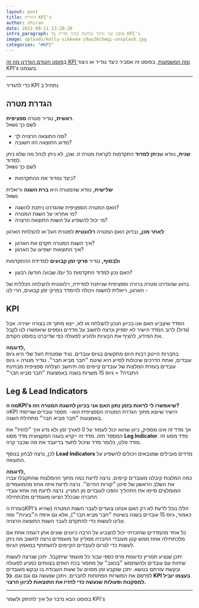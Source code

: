 ```yaml
---
layout: post
title: הגדרת KPI's
author: shiran
date: 2021-09-11 13:20:26
intro_paragraph: פוסט שני מתוך שלושה במיני סדרה על KPI's
image: uploads/kelly-sikkema-z9au36chmqi-unsplash.jpg
categories: "#KPI"
---
```

ב[פוסט הקודם הגדרנו מה זה KPI ומה המשמעות](https://shiran.tips/blog/kpi-%D7%94%D7%92%D7%93%D7%A8%D7%94-%D7%95%D7%9E%D7%A9%D7%9E%D7%A2%D7%95%D7%AA/), בפוסט זה אסביר כיצד נגדיר או ניצור KPI's בעצמנו.
- - -
כדי להגדיר KPI נתחיל ב<br>

הגדרת מטרה
---

**ראשית,** נגדיר מטרה **ספציפית**. <br>
לשם כך נשאל<br>
- מה התוצאה הרצויה לך?<br>
- מדוע התוצאה הזו חשובה?

**שנית,** נוודא ש**ניתן למדוד** התקדמות לקראת מטרה זו. שכן, לא ניתן לנהל מה שלא ניתן למדוד. <br>
לשם כך נשאל<br>
- כיצד נמדוד את ההתקדמות?

**שלישית,** נוודא שהמטרה היא **ברת השגה** וריאלית<br>
נשאל<br>
- האם המטרה הספציפית שהגדרנו ניתנת להשגה?<br>
- מי אחראי על השגת המטרה?<br>
- מי יכול להשפיע על השגת התוצאה הרצויה?<br>

**לאחר מכן,** נבדוק האם המטרה **רלוונטית** למטרת העל או להצלחת הארגון<br>
- איך השגת המטרה תקדם את הארגון?<br>
- איך התוצאות ישפיעו על הארגון?

**ולבסוף,** נגדיר **פרקי זמן קבועים** למדידת ההתקדמות<br>
- האם נכון למדוד התקדמות כל יום/ שבוע/ חודש/ רבעון?

ברגע שהגדרנו מטרה ברורה וספציפית שניתנת למדידה, רלוונטית להצלחה הכללית של הארגון, ריאלית להשגה ויכולה להימדד בפרקי זמן קבועים, הרי לנו -

KPI
---
המדד שיצביע האם אנו בכיוון הנכון להצלחה או לא, ייצא מתוך זה בצורה ישירה. אבל (גדול) לרוב המדד הישיר לא יספיק ונרצה לחשוב על מדדים נוספים שיאפשרו לנו לקבל את המידע, להציף את הבעיות ולהניע לפעולה כפי שדיברנו בפוסט הקודם. 


**לדוגמה,** <br>
בחברות הייטק רבות היום מתקשים בגיוס עובדים. נגיד שמטרת העל שלי היא גיוס עובדים, ואחת הדרכים שיכולות לסייע היא שיטת ״חבר מביא חבר״.
נגדיר מטרה = גיוס עובדים בעזרת המלצות של עובדים קיימים
מה תיחשב הצלחה ספציפית מבחינת החברה? = גיוס 15 משרות בשנה באמצעות ״חבר מביא חבר״

Leg & Lead Indicators
---

**מה הKPI's שיאפשרו לי לראות בזמן נתון האם אני בכיוון להשגת המטרה הזו?**<br>
הKPI הישיר שיוצא מתוך הגדרת המטרה הספציפית הוא- 
מספר עובדים שגייסתי באמצעות ״חבר מביא חבר״ מתחילת השנה. 

אך מדד זה אינו מספיק, כיוון שהוא יכול לעמוד על 0 לאורך זמן ולא נדע איך ״להזיז״ את המספר הזה. מדד זה ייקרא בעגה המקצועית מדד מסוג **Leg Indicator**. מדד מסוג זה מודד פלט, כלומר מדד שיכול לתעד בדיעבד את מה שכבר קרה.

לכן, נרצה לבחון בנוסף **Lead Indicators** מדדים מובילים שמנבאים ויכולים להשפיע על התוצאה.

**לדוגמה,**<br> 
כמה המלצות קיבלנו מעובדים קיימים. נרצה לדעת כמה מתוך ההמלצות שהתקבלו עברו את השלב הראשון של סינון ״קורות החיים״. נרצה לדעת איזה אחוז מהמועמדים המומלצים סיימו את התהליך והפכו לעובדים מן המניין. נרצה לדעת מה אחוז עובדי החברה שבכלל הציעו מועמדים מלכתחילה. 

בעזרת הKPI's הללו נוכל לדעת לא רק האם אנחנו צועדים לעבר השגת המטרה (שהיא כאמור, גיוס 15 עובדים בשנה בשיטת ״חבר מביא חבר״), אלא גם איפה ה״בעיות״ ומה עלינו לעשות כדי להתקדם לעבר השגת התוצאה הרצויה.

כל אחד מהמדדים שהזכרתי יכול להצביע על הרבה כיוונים שונים אתן דוגמה אחת
אם מלכתחילה אחוז ממש קטן מעובדי החברה ממליץ על מועמדים נרצה לחשוב מה ניתן לעשות כדי לגרום לעובדים הקיימים להשתתף במאמץ הגיוס. 

יתכן שנציע תמריץ כדוגמת פרס כספי עבור כל מועמד שיתקבל. יתכן שנרצה לעשות שיחות עם עובדים ולהשתמש ״בכאב״ על מחסור בכח האדם בצוותים כמניע לפעולה ובקשת עזרתם בנושא. יתכן שנקבע זמן מסוים על שעות העבודה בו נבקש מעובדים לפרסם את המשרות הפתוחות לחברים. ויתכן שנעשה גם וגם וגם. **כל KPI בעצמו יוביל למסקנות ופעולות שנעשה כדי להזיז את התוצאות לכיוון הרצוי.**

---
בפוסט הבא נדבר על איך לתחזק ולשמר KPI's